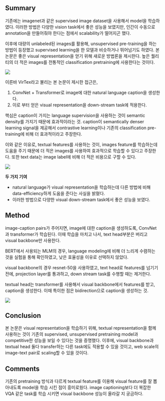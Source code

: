 ## Summary

기존에는 imagenet과 같은 supervised image dataset을 사용해서 model을 학습하였다. 이러한 방법은 다양한 vision task에서 좋은 성능을 보였지만, 인간이 수동으로 annotation을 만들어줘야 한다는 점에서 scalability가 떨어지곤 했다. 

이후에 대량의 unlabeled된 images를 활용해, unsupervised pre-training을 하는 방법이 등장했고 supervised learning을 한 모델과 비슷하거나 뛰어넘기도 하였다. 본 논문은 좋은 visual representation을 얻기 위해 새로운 방법론을 제시한다. 높은 퀄리티의 더 적은 images를 전통적인 classification pretraining에 사용한다는 것이다.

![](https://images.velog.io/images/staryunleegh/post/3c57ed0b-5e16-462d-a262-7834009c0f4d/Untitled.png)


이른바 VirTex라고 불리는 본 논문이 제시한 접근은, 

1. ConvNet + Transformer로 image에 대한 natural language caption을 생성한다.
2. 이로 부터 얻은 visual representation을 down-stream task에 적용한다.

핵심은 caption이 가지는 language supervision을 사용하는 것이 semantic density를 가지기 때문에 효과적이라는 것. caption이 semantically denser learning signal을 제공해서 contrastive learning이나 기존의 classification pre-training에 비해 더 효과적이라고 주장한다.

이와 같은 이유로, textual features를 사용하는 것이, images feature를 학습하는데 도움을 주기 때문에 더 적은 images를 사용하여 효과적으로 학습할 수 있다고 주장한다. 또한 text data는 image label에 비해 더 적은 비용으로 구할 수 있다.

![](https://images.velog.io/images/staryunleegh/post/3e8604b1-796a-49e4-8ff9-880444326932/Untitled%20(1).png)

**두 가지 기여**

- natural language가 visual representation을 학습하는데 다른 방법에 비해 data-efficiency하게 도움을 준다는 사실을 밝혔다.
- 이러한 방법으로 다양한 visual down-stream task에서 좋은 성능을 보였다.

## Method

image-caption pairs가 주어지면, image에 대한 caption을 생성하도록, ConvNet과 transformer가 학습된다. 이때 학습을 마치고 나서, text head부분은 버리고 visual backbone만 사용한다. 

BERT에서 사용되는 MLM의 경우, language modeling에 비해 더 느리게 수렴하는 것을 실험을 통해 확인하였고, 낮은 효율성을 이유로 선택하지 않았다.

visual backbone의 경우 resnet-50을 사용하였고, text head로 features를 넘기기 전에, projection layer를 통과하고, down stream task를 수행할 때는 제거한다.

textual head는 transformer를 사용해서 visual backbone에서 features를 받고, caption을 생성한다.  이때 특이한 점은 bidirection으로 caption을 생성하는 것.

![](https://images.velog.io/images/staryunleegh/post/0dcaef56-f14a-4665-88d2-7b6099ea609d/Untitled%20(2).png)

## Conclusion

본 논문은 visual representation을 학습하기 위해, textual representation을 함께 사용하는 것이 기존의 supervised, unsupervised pretraining model과 competitive한 성능을 보일 수 있다는 것을 증명했다. 이후에, visual backbone과 textual head 둘다 transfer하는 다른 task에도 적용할 수 있을 것이고, web scale의 image-text pair로 scaling할 수 있을 것이다.

## Comments

기존의 pretraining 방식과 다르게 textual feature를 이용해 visual feature를 잘 뽑아내도록 model을 학습 시킨 점이 흥미로웠다. image captioning보다 더 복잡한 VQA 같은 task를 학습 시키면 visual backbone 성능이 올라갈 지 궁금하다.

